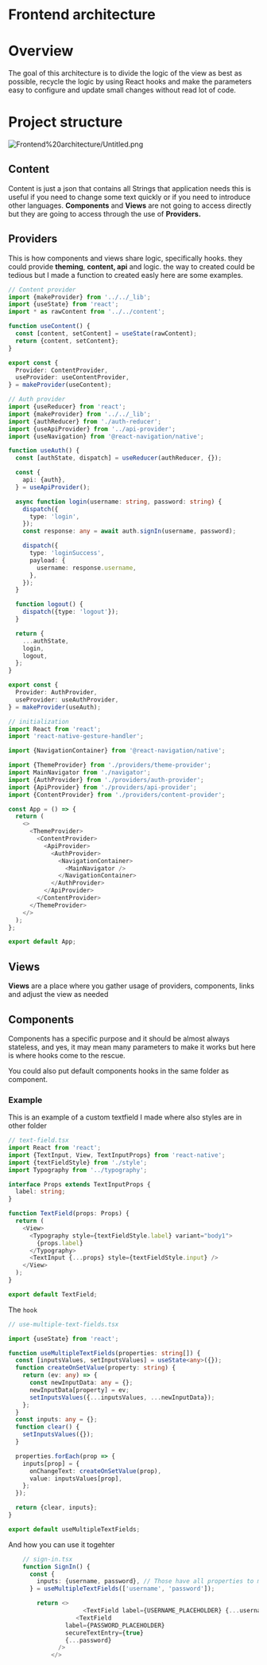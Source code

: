 # Frontend architecture

# Overview

The goal of this architecture is to divide the logic of the view as best as possible, recycle the logic by using React hooks and make the parameters easy to configure and update small changes without read lot of code.

# Project structure

![Frontend%20architecture/Untitled.png](Frontend%20architecture/Untitled.png)

## Content

Content is just a json that contains all Strings that application needs this is useful if you need to change some text quickly or if you need to introduce other languages. **Components** and **Views** are not going to access directly but they are going to access through the use of **Providers.**

## Providers

This is how components and views share logic, specifically hooks. they could provide **theming**, **content, api** and logic. the way to created could be tedious but I made a function to created easly here are some examples.

```typescript
// Content provider
import {makeProvider} from '../../_lib';
import {useState} from 'react';
import * as rawContent from '../../content';

function useContent() {
  const [content, setContent] = useState(rawContent);
  return {content, setContent};
}

export const {
  Provider: ContentProvider,
  useProvider: useContentProvider,
} = makeProvider(useContent);
```

```typescript
// Auth provider
import {useReducer} from 'react';
import {makeProvider} from '../../_lib';
import {authReducer} from './auth-reducer';
import {useApiProvider} from '../api-provider';
import {useNavigation} from '@react-navigation/native';

function useAuth() {
  const [authState, dispatch] = useReducer(authReducer, {});

  const {
    api: {auth},
  } = useApiProvider();

  async function login(username: string, password: string) {
    dispatch({
      type: 'login',
    });
    const response: any = await auth.signIn(username, password);

    dispatch({
      type: 'loginSuccess',
      payload: {
        username: response.username,
      },
    });
  }

  function logout() {
    dispatch({type: 'logout'});
  }

  return {
    ...authState,
    login,
    logout,
  };
}

export const {
  Provider: AuthProvider,
  useProvider: useAuthProvider,
} = makeProvider(useAuth);
```

```typescript
// initialization
import React from 'react';
import 'react-native-gesture-handler';

import {NavigationContainer} from '@react-navigation/native';

import {ThemeProvider} from './providers/theme-provider';
import MainNavigator from './navigator';
import {AuthProvider} from './providers/auth-provider';
import {ApiProvider} from './providers/api-provider';
import {ContentProvider} from './providers/content-provider';

const App = () => {
  return (
    <>
      <ThemeProvider>
        <ContentProvider>
          <ApiProvider>
            <AuthProvider>
              <NavigationContainer>
                <MainNavigator />
              </NavigationContainer>
            </AuthProvider>
          </ApiProvider>
        </ContentProvider>
      </ThemeProvider>
    </>
  );
};

export default App;
```

## Views

**Views** are a place where you gather usage of providers, components, links and adjust the view as needed

## Components

Components has a specific purpose and it should be almost always stateless, and yes, it may mean many parameters to make it works but here is where hooks come to the rescue.

You could also put default components hooks in the same folder as component.

### Example

This is an example of a custom textfield I made where also styles are in other folder

```typescript
// text-field.tsx
import React from 'react';
import {TextInput, View, TextInputProps} from 'react-native';
import {textFieldStyle} from './style';
import Typography from '../typography';

interface Props extends TextInputProps {
  label: string;
}

function TextField(props: Props) {
  return (
    <View>
      <Typography style={textFieldStyle.label} variant="body1">
        {props.label}
      </Typography>
      <TextInput {...props} style={textFieldStyle.input} />
    </View>
  );
}

export default TextField;
```

The `hook`

```typescript
// use-multiple-text-fields.tsx

import {useState} from 'react';

function useMultipleTextFields(properties: string[]) {
  const [inputsValues, setInputsValues] = useState<any>({});
  function createOnSetValue(property: string) {
    return (ev: any) => {
      const newInputData: any = {};
      newInputData[property] = ev;
      setInputsValues({...inputsValues, ...newInputData});
    };
  }
  const inputs: any = {};
  function clear() {
    setInputsValues({});
  }

  properties.forEach(prop => {
    inputs[prop] = {
      onChangeText: createOnSetValue(prop),
      value: inputsValues[prop],
    };
  });

  return {clear, inputs};
}

export default useMultipleTextFields;
```

And how you can use it togehter

```typescript
    // sign-in.tsx
    function SignIn() {
      const {
        inputs: {username, password}, // Those have all properties to make it work
      } = useMultipleTextFields(['username', 'password']);

    	return <>
    				 <TextField label={USERNAME_PLACEHOLDER} {...username} />
    			   <TextField
                label={PASSWORD_PLACEHOLDER}
                secureTextEntry={true}
                {...password}
              />
    		</>
```
